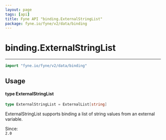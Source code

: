 ```yaml
---
layout: page
tags: [api]
title: Fyne API "binding.ExternalStringList"
package: fyne.io/fyne/v2/data/binding
---
```


# binding.ExternalStringList
---
```go
import "fyne.io/fyne/v2/data/binding"
```

## Usage

#### type ExternalStringList

```go
type ExternalStringList = ExternalList[string]
```

ExternalStringList supports binding a list of string values from an external variable.


<div class="since">Since: <code>
2.0</code></div>
